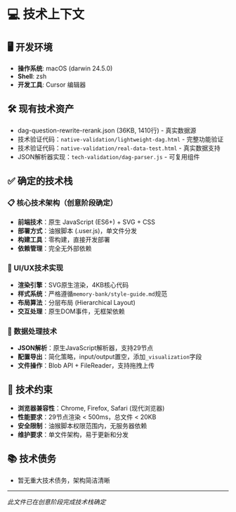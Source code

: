 # 💻 技术上下文

## 🖥️ 开发环境
- **操作系统**: macOS (darwin 24.5.0)
- **Shell**: zsh
- **开发工具**: Cursor 编辑器

## 🛠️ 现有技术资产
- dag-question-rewrite-rerank.json (36KB, 1410行) - 真实数据源
- 技术验证代码：`native-validation/lightweight-dag.html` - 完整功能验证
- 技术验证代码：`native-validation/real-data-test.html` - 真实数据支持
- JSON解析器实现：`tech-validation/dag-parser.js` - 可复用组件

## ✅ 确定的技术栈
### 📋 核心技术架构（创意阶段确定）
- **前端技术**：原生 JavaScript (ES6+) + SVG + CSS
- **部署方式**：油猴脚本 (.user.js)，单文件分发
- **构建工具**：零构建，直接开发部署
- **依赖管理**：完全无外部依赖

### 🎨 UI/UX技术实现
- **渲染引擎**：SVG原生渲染，4KB核心代码
- **样式系统**：严格遵循`memory-bank/style-guide.md`规范
- **布局算法**：分层布局 (Hierarchical Layout)
- **交互处理**：原生DOM事件，无框架依赖

### 🔄 数据处理技术
- **JSON解析**：原生JavaScript解析器，支持29节点
- **配置导出**：简化策略，input/output置空，添加`_visualization`字段
- **文件操作**：Blob API + FileReader，支持拖拽上传

## 🔧 技术约束
- **浏览器兼容性**：Chrome, Firefox, Safari (现代浏览器)
- **性能要求**：29节点渲染 < 500ms，总文件 < 20KB
- **安全限制**：油猴脚本权限范围内，无服务器依赖
- **维护要求**：单文件架构，易于更新和分发

## 📚 技术债务
- 暂无重大技术债务，架构简洁清晰

---
*此文件已在创意阶段完成技术栈确定* 